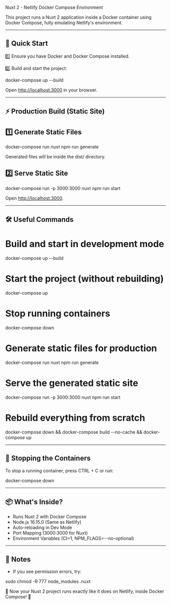 Nuxt 2 - Netlify Docker Compose Environment

This project runs a Nuxt 2 application inside a Docker container using Docker Compose, fully emulating Netlify's environment.

---------------------------------------------------

🚀 Quick Start
---------------------------------------------------

1️⃣ Ensure you have Docker and Docker Compose installed.

2️⃣ Build and start the project:

docker-compose up --build

Open <http://localhost:3000> in your browser.

---------------------------------------------------

⚡ Production Build (Static Site)
---------------------------------------------------

1️⃣ Generate Static Files
--------------------------

docker-compose run nuxt npm run generate

Generated files will be inside the dist/ directory.

2️⃣ Serve Static Site
----------------------

docker-compose run -p 3000:3000 nuxt npm run start

Open <http://localhost:3000>.

---------------------------------------------------

🛠️ Useful Commands
---------------------------------------------------

Build and start in development mode
===========================================

docker-compose up --build

Start the project (without rebuilding)
===========================================

docker-compose up

Stop running containers
===========================================

docker-compose down

Generate static files for production
===========================================

docker-compose run nuxt npm run generate

Serve the generated static site
===========================================

docker-compose run -p 3000:3000 nuxt npm run start

Rebuild everything from scratch
===========================================

docker-compose down && docker-compose build --no-cache && docker-compose up

---------------------------------------------------

🛑 Stopping the Containers
---------------------------------------------------

To stop a running container, press CTRL + C or run:

docker-compose down

---------------------------------------------------

📦 What's Inside?
---------------------------------------------------

- Runs Nuxt 2 with Docker Compose
- Node.js 16.15.0 (Same as Netlify)
- Auto-reloading in Dev Mode
- Port Mapping (3000:3000 for Nuxt)
- Environment Variables (CI=1, NPM_FLAGS=--no-optional)

---------------------------------------------------

🎯 Notes
---------------------------------------------------

- If you see permission errors, try:

sudo chmod -R 777 node_modules .nuxt

🚀 Now your Nuxt 2 project runs exactly like it does on Netlify, inside Docker Compose! 🎉
